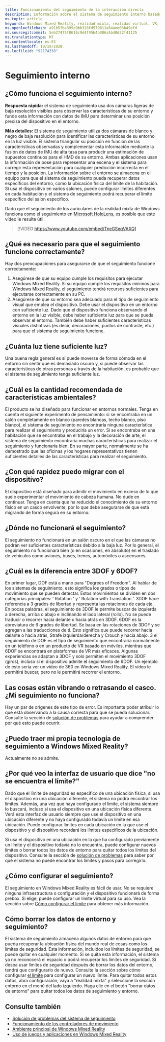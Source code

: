 ```yaml
---
title: Funcionamiento del seguimiento de la interacción directa
description: Información sobre el sistema de seguimiento interno basado en la cámara que se usa en los auriculares con Windows Mixed Reality.
ms.topic: article
keywords: Windows Mixed Reality, realidad mixta, realidad virtual, VR, MR, Inside-Out, interior Out, Tracking, Camera
ms.openlocfilehash: a91b5fba399e9bb328fd579811a64aee03b49efd
ms.sourcegitcommit: 5eb27475f8616c9d4f95b4b386a5bd0d22f41125
ms.translationtype: MT
ms.contentlocale: es-ES
ms.lasthandoff: 10/19/2020
ms.locfileid: "92174338"
---
```

# <a name="inside-out-tracking"></a>Seguimiento interno

## <a name="how-does-inside-out-tracking-work"></a>¿Cómo funciona el seguimiento interno?

**Respuesta rápida:** el sistema de seguimiento usa dos cámaras ligeras de baja resolución visibles para observar las características de su entorno y funde esta información con datos de IMU para determinar una posición precisa del dispositivo en el entorno.

**Más detalles:** El sistema de seguimiento utiliza dos cámaras de blanco y negro de baja resolución para identificar las características de su entorno en la luz visible. El sistema triangular su posición en función de las características observadas y complementar esta información mediante la fusión de datos de IMU de alta tasa para producir una estimación de supuestos continuos para el HMD de su entorno. Ambas aplicaciones usan la información de pose para representar una escena y el sistema para corregir esta representación para cualquier predicción incorrecta en el tiempo y la posición. La información sobre el entorno se almacena en el equipo para que el sistema de seguimiento pueda recuperar datos específicos del entorno, como la ubicación física del límite de la habitación. Si usa el dispositivo en varios salones, puede configurar límites diferentes en cada habitación y el sistema de seguimiento podrá recuperar el límite específico del salón específico.

Dado que el seguimiento de los auriculares de la realidad mixta de Windows funciona como el seguimiento en [Microsoft HoloLens](https://www.microsoft.com/en-us/hololens), es posible que este vídeo le resulte útil:

>[!VIDEO https://www.youtube.com/embed/TneGSeqVAXQ]

## <a name="what-do-i-need-to-make-tracking-work-well"></a>¿Qué es necesario para que el seguimiento funcione correctamente?

Hay dos preocupaciones para asegurarse de que el seguimiento funcione correctamente:
1. Asegúrese de que su equipo cumple los requisitos para ejecutar Windows Mixed Reality. Si su equipo cumple los requisitos mínimos para Windows Mixed Reality, el seguimiento tendrá recursos suficientes para ejecutarse correctamente en su PC.
2. Asegúrese de que su entorno sea adecuado para el tipo de seguimiento visual que emplea el dispositivo. Debe usar el dispositivo en un entorno con suficiente luz. Dado que el dispositivo funciona observando el entorno en la luz visible, debe haber suficiente luz para que se pueda observar el entorno. También debe haber suficientes características visuales distintivas (es decir, decoraciones, puntos de contraste, etc.) para que el sistema de seguimiento funcione.

## <a name="how-much-light-is-enough-light"></a>¿Cuánta luz tiene suficiente luz?

Una buena regla general es si puede moverse de forma cómoda en el entorno sin sentir que es demasiado oscuro y, si puede observar las características de otras personas a través de la habitación, es probable que el sistema de seguimiento tenga suficiente luz.

## <a name="what-is-the-recommended-amount-of-environmental-features"></a>¿Cuál es la cantidad recomendada de características ambientales?

El producto se ha diseñado para funcionar en entornos normales. Tenga en cuenta el siguiente experimento de pensamiento: si se encontraba en un salón completamente en blanco (paredes blancas, techo blanco, piso blanco), el sistema de seguimiento no encontraría ninguna característica para realizar el seguimiento y produciría un error. Si se encontraba en una habitación que se encontraba en el trabajo y la decoración de arte, el sistema de seguimiento encontraría muchas características para realizar el seguimiento y funcionaría bien. En su mayor parte, normalmente se ha demostrado que las oficinas y los hogares representativos tienen suficientes detalles de las características para realizar el seguimiento.

## <a name="how-fast-can-i-move-with-the-device"></a>¿Con qué rapidez puedo migrar con el dispositivo?

El dispositivo está diseñado para admitir el movimiento en exceso de lo que suele experimentar el movimiento de cabeza humana. No dude en continuar. Tenga en cuenta que ha reducido el conocimiento de su entorno físico en un casco envolvente, por lo que debe asegurarse de que está migrando de forma segura en su entorno.

## <a name="where-will-tracking-not-work"></a>¿Dónde no funcionará el seguimiento?

El seguimiento no funcionará en un salón oscuro en el que las cámaras no podrán ver suficientes características debido a la baja luz. Por lo general, el seguimiento no funcionará bien (o en ocasiones, en absoluto) en el traslado de vehículos como aviones, buses, trenes, automóviles o ascensores.

## <a name="what-is-the-difference-between-3dof-and-6dof"></a>¿Cuál es la diferencia entre 3DOF y 6DOF?

En primer lugar, DOF está a mano para "Degrees of Freedom". Al hablar de los sistemas de seguimiento, esto significa los grados o tipos de movimiento que se pueden detectar. Estos movimientos se dividen en dos categorías principales: ' Rotation ' y ' Rotation with Translation '. 3DOF hace referencia a 3 grados de libertad y representa las rotaciones de cada eje. En pocas palabras, el seguimiento de 3DOF le permite buscar de izquierda a derecha, arriba o abajo e inclinando el lado lateral (rollo). No se puede traducir o recorrer hacia delante o hacia atrás en 3DOF. 6DOF es la abreviatura de 6 grados de libertad. Se basa en las rotaciones de 3DOF y se agregan a las traducciones de ti. Esto significa que puede recorrer hacia delante o hacia atrás, Strafe izquierda/derecha y Crouch y hacia abajo. 3 el seguimiento de DOF es el tipo de seguimiento que encontraría normalmente en un teléfono o en un producto de VR basado en móviles, mientras que 6DOF se encontrará en plataformas de VR más eficaces. Algunas experiencias se adaptan a 3DOF y solo permiten el movimiento 3DOF (giros), incluso si el dispositivo admite el seguimiento de 6DOF. Un ejemplo de esto sería ver un vídeo de 360 en Windows Mixed Reality. El vídeo le permitirá buscar, pero no le permitirá recorrer el entorno.

## <a name="things-are-jittering-or-stuttering-in-my-headset-is-my-tracking-not-working"></a>Las cosas están vibrando o retrasando el casco. ¿Mi seguimiento no funciona?

Hay un par de orígenes de este tipo de error. Es importante poder atribuir lo que está observando a la causa correcta para que se pueda solucionar. Consulte la sección de [solución de problemas](tracking.md) para ayudar a comprender por qué esto puede ocurrir.

## <a name="can-i-bring-my-own-tracking-technology-to-windows-mixed-reality"></a>¿Puedo traer mi propia tecnología de seguimiento a Windows Mixed Reality?

Actualmente no se admite.

## <a name="why-do-i-see-ui-that-says-cant-find-your-boundary"></a>¿Por qué veo la interfaz de usuario que dice "no se encuentra el límite?"

Dado que el límite de seguridad es específico de una ubicación física, si usa el dispositivo en una ubicación diferente, el sistema no podrá encontrar los límites. Además, una vez que haya configurado el límite, el sistema siempre lo buscará, incluso si usa el dispositivo en una ubicación física diferente. Verá esta interfaz de usuario siempre que use el dispositivo en una ubicación diferente y no haya configurado todavía un límite en esa ubicación. Puede configurar límites en cada ubicación en la que use el dispositivo y el dispositivo recordará los límites específicos de la ubicación.

Si usa el dispositivo en una ubicación en la que ha configurado previamente un límite y el dispositivo todavía no lo encuentra, puede configurar nuevos límites o borrar todos los datos de entorno para quitar todos los límites del dispositivo. Consulte la sección de [solución de problemas](tracking.md) para saber por qué el sistema no puede encontrar los límites y pasos para corregirlo.

## <a name="how-do-i-set-up-tracking"></a>¿Cómo configurar el seguimiento?

El seguimiento en Windows Mixed Reality es fácil de usar. No se requiere ninguna infraestructura o configuración y el dispositivo funcionará de forma prebox. Si elige, puede configurar un límite virtual para su uso. Vea la sección sobre [Cómo configurar el límite](set-up-windows-mixed-reality.md#set-up-your-room-boundary) para obtener más información.

## <a name="how-do-i-clear-tracking-and-environment-data"></a>Cómo borrar los datos de entorno y seguimiento?

El sistema de seguimiento almacena algunos datos de entorno para que pueda recuperar la ubicación física del mundo real de cosas como los límites de seguridad. Esta información, incluidos los límites de seguridad, se puede quitar en cualquier momento. Si se quita esta información, el sistema ya no reconocerá el espacio o podrá recuperar los límites de seguridad. Si desea usar límites de seguridad después de borrar los datos del entorno, tendrá que configurarlo de nuevo. Consulte la sección sobre cómo configurar [el límite](set-up-windows-mixed-reality.md#set-up-your-room-boundary) para configurar un nuevo límite. Para quitar todos estos datos, abra configuración, vaya a "realidad mixta" y seleccione la sección entorno en el menú del lado izquierdo. Haga clic en el botón "borrar datos de entorno" para quitar todos los datos de seguimiento y entorno.

## <a name="see-also"></a>Consulte también
* [Solución de problemas del sistema de seguimiento](tracking.md)
* [Funcionamiento de los controladores de movimiento](controller-in-wmr.md)
* [Ambiente principal de Windows Mixed Reality](your-mixed-reality-home.md)
* [Uso de juegos y aplicaciones en Windows Mixed Reality](using-games-and-apps-in-windows-mixed-reality.md)
